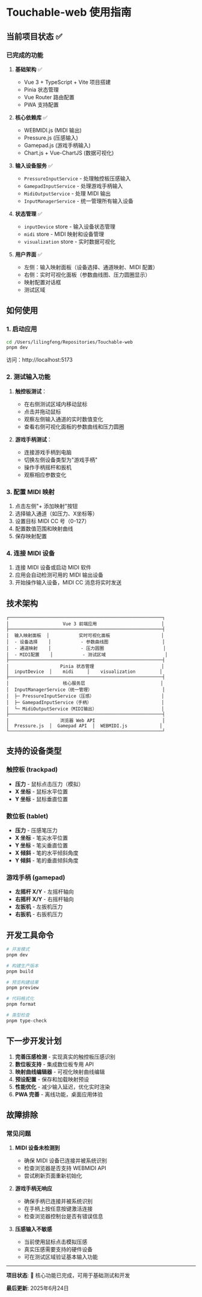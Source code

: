 # Touchable-web 使用指南

## 当前项目状态 ✅

### 已完成的功能

1. **基础架构** ✅

   - Vue 3 + TypeScript + Vite 项目搭建
   - Pinia 状态管理
   - Vue Router 路由配置
   - PWA 支持配置

2. **核心依赖库** ✅

   - WEBMIDI.js (MIDI 输出)
   - Pressure.js (压感输入)
   - Gamepad.js (游戏手柄输入)
   - Chart.js + Vue-ChartJS (数据可视化)

3. **输入设备服务** ✅

   - `PressureInputService` - 处理触控板压感输入
   - `GamepadInputService` - 处理游戏手柄输入
   - `MidiOutputService` - 处理 MIDI 输出
   - `InputManagerService` - 统一管理所有输入设备

4. **状态管理** ✅

   - `inputDevice` store - 输入设备状态管理
   - `midi` store - MIDI 映射和设备管理
   - `visualization` store - 实时数据可视化

5. **用户界面** ✅
   - 左侧：输入映射面板（设备选择、通道映射、MIDI 配置）
   - 右侧：实时可视化面板（参数曲线图、压力圆圈显示）
   - 映射配置对话框
   - 测试区域

## 如何使用

### 1. 启动应用

```bash
cd /Users/lilingfeng/Repositories/Touchable-web
pnpm dev
```

访问：http://localhost:5173

### 2. 测试输入功能

1. **触控板测试**：

   - 在右侧测试区域内移动鼠标
   - 点击并拖动鼠标
   - 观察左侧输入通道的实时数值变化
   - 查看右侧可视化面板的参数曲线和压力圆圈

2. **游戏手柄测试**：
   - 连接游戏手柄到电脑
   - 切换左侧设备类型为"游戏手柄"
   - 操作手柄摇杆和扳机
   - 观察相应参数变化

### 3. 配置 MIDI 映射

1. 点击左侧"+ 添加映射"按钮
2. 选择输入通道（如压力、X坐标等）
3. 设置目标 MIDI CC 号（0-127）
4. 配置数值范围和映射曲线
5. 保存映射配置

### 4. 连接 MIDI 设备

1. 连接 MIDI 设备或启动 MIDI 软件
2. 应用会自动检测可用的 MIDI 输出设备
3. 开始操作输入设备，MIDI CC 消息将实时发送

## 技术架构

```
┌─────────────────────────────────────────────────────────┐
│                    Vue 3 前端应用                        │
├─────────────────────────────────────────────────────────┤
│  输入映射面板  │           实时可视化面板                   │
│  - 设备选择    │           - 参数曲线图                    │
│  - 通道映射    │           - 压力圆圈                      │
│  - MIDI配置    │           - 测试区域                      │
├─────────────────────────────────────────────────────────┤
│                   Pinia 状态管理                         │
│  inputDevice  │    midi     │    visualization         │
├─────────────────────────────────────────────────────────┤
│                    核心服务层                            │
│  InputManagerService（统一管理）                          │
│  ├─ PressureInputService（压感）                         │
│  ├─ GamepadInputService（手柄）                          │
│  └─ MidiOutputService（MIDI输出）                        │
├─────────────────────────────────────────────────────────┤
│                   浏览器 Web API                         │
│  Pressure.js  │  Gamepad API  │  WEBMIDI.js            │
└─────────────────────────────────────────────────────────┘
```

## 支持的设备类型

### 触控板 (trackpad)

- **压力** - 鼠标点击压力（模拟）
- **X 坐标** - 鼠标水平位置
- **Y 坐标** - 鼠标垂直位置

### 数位板 (tablet)

- **压力** - 压感笔压力
- **X 坐标** - 笔尖水平位置
- **Y 坐标** - 笔尖垂直位置
- **X 倾斜** - 笔的水平倾斜角度
- **Y 倾斜** - 笔的垂直倾斜角度

### 游戏手柄 (gamepad)

- **左摇杆 X/Y** - 左摇杆轴向
- **右摇杆 X/Y** - 右摇杆轴向
- **左扳机** - 左扳机压力
- **右扳机** - 右扳机压力

## 开发工具命令

```bash
# 开发模式
pnpm dev

# 构建生产版本
pnpm build

# 预览构建结果
pnpm preview

# 代码格式化
pnpm format

# 类型检查
pnpm type-check
```

## 下一步开发计划

1. **完善压感检测** - 实现真实的触控板压感识别
2. **数位板支持** - 集成数位板专用 API
3. **映射曲线编辑器** - 可视化映射曲线编辑
4. **预设配置** - 保存和加载映射预设
5. **性能优化** - 减少输入延迟，优化实时渲染
6. **PWA 完善** - 离线功能，桌面应用体验

## 故障排除

### 常见问题

1. **MIDI 设备未检测到**

   - 确保 MIDI 设备已连接并被系统识别
   - 检查浏览器是否支持 WEBMIDI API
   - 尝试刷新页面重新初始化

2. **游戏手柄无响应**

   - 确保手柄已连接并被系统识别
   - 在手柄上按任意按键激活连接
   - 检查浏览器控制台是否有错误信息

3. **压感输入不敏感**
   - 当前使用鼠标点击模拟压感
   - 真实压感需要支持的硬件设备
   - 可在测试区域验证基本输入功能

---

**项目状态**: 🚀 核心功能已完成，可用于基础测试和开发

**最后更新**: 2025年6月24日
